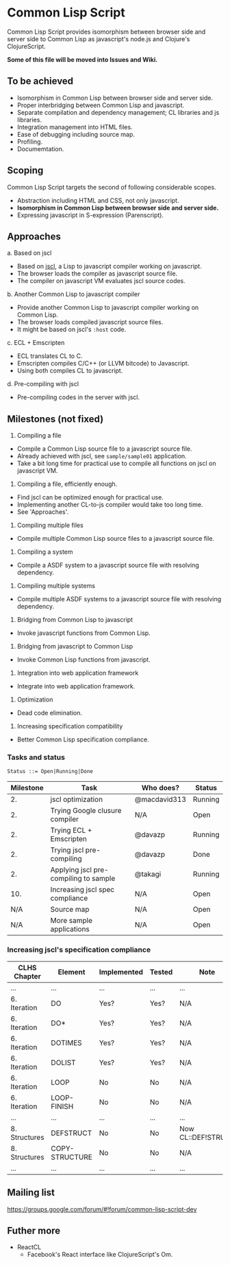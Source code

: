 # Common Lisp Script

Common Lisp Script provides isomorphism between browser side and server side to Common Lisp as javascript's node.js and Clojure's ClojureScript.

**Some of this file will be moved into Issues and Wiki.**

## To be achieved

- Isomorphism in Common Lisp between browser side and server side.
- Proper interbridging between Common Lisp and javascript.
- Separate compilation and dependency management; CL libraries and js libraries.
- Integration management into HTML files.
- Ease of debugging including source map.
- Profiling.
- Documemtation.

## Scoping

Common Lisp Script targets the second of following considerable scopes.

- Abstraction including HTML and CSS, not only javascript.
- **Isomorphism in Common Lisp between browser side and server side.**
- Expressing javascript in S-expression (Parenscript).

## Approaches

a. Based on jscl
  - Based on [jscl](https://github.com/davazp/jscl), a Lisp to javascript compiler working on javascript.
  - The browser loads the compiler as javascript source file.
  - The compiler on javascript VM evaluates jscl source codes.

b. Another Common Lisp to javascript compiler
  - Provide another Common Lisp to javascript compiler working on Common Lisp.
  - The browser loads compiled javascript source files.
  - It might be based on jscl's `:host` code.

c. ECL + Emscripten
  - ECL translates CL to C.
  - Emscripten compiles C/C++ (or LLVM bitcode) to Javascript.
  - Using both compiles CL to javascript. 

d. Pre-compiling with jscl
  - Pre-compiling codes in the server with jscl.

## Milestones (not fixed)

1. Compiling a file
  - Compile a Common Lisp source file to a javascript source file.
  - Already achieved with jscl, see `sample/sample01` application.
  - Take a bit long time for practical use to compile all functions on jscl on javascript VM.

1. Compiling a file, efficiently enough.
  - Find jscl can be optimized enough for practical use.
  - Implementing another CL-to-js compiler would take too long time.
  - See 'Approaches'.

1. Compiling multiple files
  - Compile multiple Common Lisp source files to a javascript source file.

1. Compiling a system
  - Compile a ASDF system to a javascript source file with resolving dependency.

1. Compiling multiple systems
  - Compile multiple ASDF systems to a javascript source file with resolving dependency.

1. Bridging from Common Lisp to javascript
  - Invoke javascript functions from Common Lisp.

1. Bridging from javascript to Common Lisp
  - Invoke Common Lisp functions from javascript.

1. Integration into web application framework
 - Integrate into web application framework.

1. Optimization
 - Dead code elimination.

1. Increasing specification compatibility
 - Better Common Lisp specification compliance.

### Tasks and status

    Status ::= Open|Running|Done

|Milestone|Task|Who does?|Status|
|---|---|---|---|
|2.|jscl optimization|@macdavid313|Running|
|2.|Trying Google clusure compiler|N/A|Open|
|2.|Trying ECL + Emscripten|@davazp|Running|
|2.|Trying jscl pre-compiling|@davazp|Done|
|2.|Applying jscl pre-compiling to sample|@takagi|Running|
|10.|Increasing jscl spec compliance|N/A|Open|
|N/A|Source map|N/A|Open|
|N/A|More sample applications|N/A|Open|

### Increasing jscl's specification compliance

|CLHS Chapter|Element|Implemented|Tested|Note|
|---|---|---|---|---|
|...|...|...|...|...|
|6. Iteration|DO|Yes?|Yes?|N/A|
|6. Iteration|DO*|Yes?|Yes?|N/A|
|6. Iteration|DOTIMES|Yes?|Yes?|N/A|
|6. Iteration|DOLIST|Yes?|Yes?|N/A|
|6. Iteration|LOOP|No|No|N/A|
|6. Iteration|LOOP-FINISH|No|No|N/A|
|...|...|...|...|...|
|8. Structures|DEFSTRUCT|No|No|Now CL::DEF!STRUCT|
|8. Structures|COPY-STRUCTURE|No|No|N/A|
|...|...|...|...|...|

## Mailing list

https://groups.google.com/forum/#!forum/common-lisp-script-dev

## Futher more

- ReactCL
  - Facebook's React interface like ClojureScript's Om.

